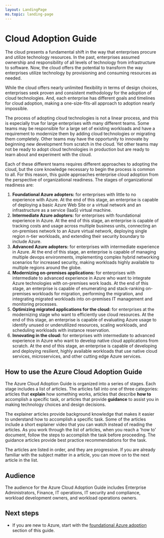 ```yaml
---
layout: LandingPage
ms.topic: landing-page
---
```


# Cloud Adoption Guide

The cloud presents a fundamental shift in the way that enterprises procure and utilize technology resources. In the past, enterprises assumed ownership and responsibility of all levels of technology from infrastructure to software. Now, the cloud offers the potential to transform the way enterprises utilize technology by provisioning and consuming resources as needed.

While the cloud offers nearly unlimited flexibility in terms of design choices, enterprises seek proven and consistent methodology for the adoption of cloud technologies. And, each enterprise has different goals and timelines for cloud adoption, making a one-size-fits-all approach to adoption nearly impossible.

The process of adopting cloud technologies is not a linear process, and this is especially true for large enterprises with many different teams. Some teams may be responsible for a large set of existing workloads and have a requirement to modernize them by adding cloud technologies or migrating them completely. Other teams may have the opportunity to innovate by beginning new development from scratch in the cloud. Yet other teams may not be ready to adopt cloud technologies in production but are ready to learn about and experiment with the cloud.

Each of these different teams requires different approaches to adopting the cloud, but the core knowledge necessary to begin the process is common to all. For this reason, this guide approaches enterprise cloud adoption from the perspective of organizational readiness. The stages of organizational readiness are:

1. **Foundational Azure adopters:** for enterprises with little to no experience with Azure. At the end of this stage, an enterprise is capable of deploying a basic Azure Web Site or a virtual network and an infrastructure as a service (IaaS) virtual machine.  
2. **Intermediate Azure adopters:** for enterprises with foundational experience in Azure. At the end of this stage, an enterprise is capable of tracking costs and usage across multiple business units, connecting an on-premises network to an Azure virtual network, deploying single region n-tier workloads, and extending their security boundary to include Azure.
3. **Advanced Azure adopters:** for enterprises with intermediate experience in Azure. At the end of this stage, an enterprise is capable of managing multiple devops environments, implementing complex hybrid networking scenarios for increased security, making workloads highly available to multiple regions around the globe. 
4. **Modernizing on-premises applications:** for enterprises with intermediate to advanced experience in Azure who want to integrate Azure technologies with on-premises work loads. At the end of this stage, an enterprise is capable of enumerating and stack-ranking on-premises workloads for migration, performing the migration, and integrating migrated workloads into on-premises IT management and monitoring processes.
5. **Optimizing migrated applications for the cloud:** for enterprises at the modernizing stage who want to efficiently use cloud resources. At the end of this stage, an enterprise is capable of evaluating Azure usage to identify unused or underutilized resources, scaling workloads, and scheduling workloads with instance reservation.
6. **Innovating in the cloud:** for enterprises with intermediate to advanced experience in Azure who want to develop native cloud applications from scratch. At the end of this stage, an enterprise is capable of developing and deploying resilient, highly available workloads that use native cloud services, microservices, and other cutting edge Azure services.

## How to use the Azure Cloud Adoption Guide

The Azure Cloud Adoption Guide is organized into a series of stages. Each stage includes a list of articles. The articles fall into one of three categories: articles that **explain** how something works, articles that describe **how to** accomplish a specific task, or articles that provide **guidance** to assist you in making technology choices and design decisions. 

The explainer articles provide background knowledge that makes it easier to understand how to accomplish a specific task. Some of the articles include a short explainer video that you can watch instead of reading the articles. As you work through the list of articles, when you reach a 'how to' document, follow the steps to accomplish the task before proceeding. The guidance articles provide best practice recommendations for the task. 

The articles are listed in order, and they are progressive. If you are already familiar with the subject matter in a article, you can move on to the next article in the list. 

## Audience

The audience for the Azure Cloud Adoption Guide includes Enterprise Administrators, Finance, IT operations, IT security and compliance, workload development owners, and workload operations owners.

## Next steps

* If you are new to Azure, start with the [foundational Azure adoption](adoption-intro/overview.md) section of this guide.
